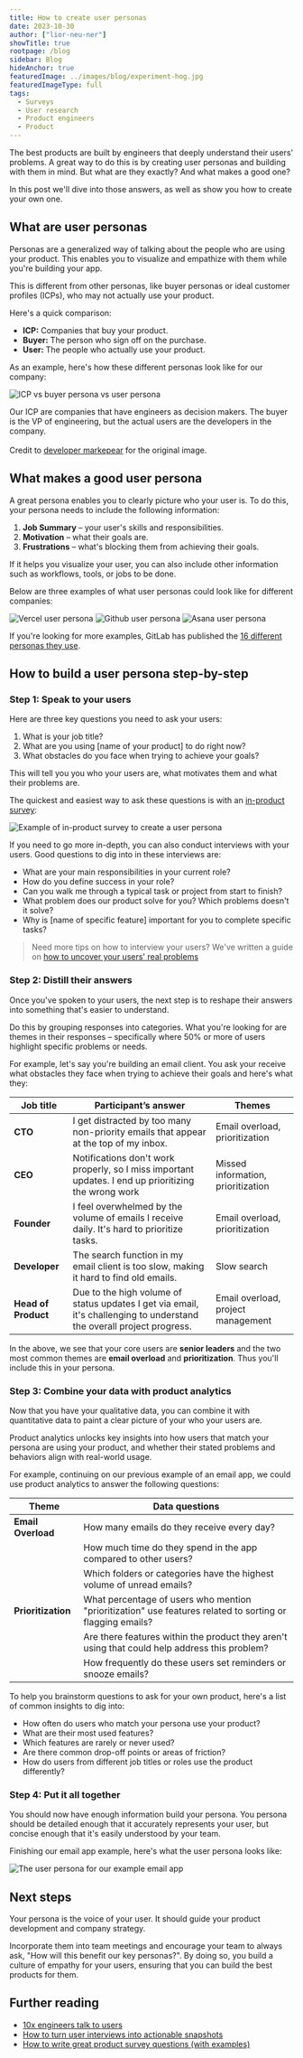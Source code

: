 ```yaml
---
title: How to create user personas
date: 2023-10-30
author: ["lior-neu-ner"]
showTitle: true
rootpage: /blog
sidebar: Blog
hideAnchor: true
featuredImage: ../images/blog/experiment-hog.jpg
featuredImageType: full
tags:
  - Surveys
  - User research
  - Product engineers
  - Product
---
```


The best products are built by engineers that deeply understand their users' problems. A great way to do this is by creating user personas and building with them in mind. But what are they exactly? And what makes a good one?

In this post we'll dive into those answers, as well as show you how to create your own one.

## What are user personas

Personas are a generalized way of talking about the people who are using your product. This enables you to visualize and empathize with them while you're building your app.

This is different from other personas, like buyer personas or ideal customer profiles (ICPs), who may not actually use your product. 

Here's a quick comparison:

- **ICP:** Companies that buy your product.
- **Buyer:** The person who sign off on the purchase.
- **User:** The people who actually use your product. 

As an example, here's how these different personas look like for our company:

![ICP vs buyer persona vs user persona](../images/blog/how-to-create-personas/posthog-personas.png)
<Caption>Our ICP are companies that have engineers as decision makers. The buyer is the VP of engineering, but the actual users are the developers in the company.
<br/><br/>
Credit to <a href="https://www.developermarkepear.com/blog/developer-personas">developer markepear</a> for the original image.</Caption>

## What makes a good user persona

A great persona enables you to clearly picture who your user is. To do this, your persona needs to include the following information:

1. **Job Summary** – your user's skills and responsibilities. 
2. **Motivation** – what their goals are.
3. **Frustrations** – what's blocking them from achieving their goals.

If it helps you visualize your user, you can also include other information such as workflows, tools, or jobs to be done.

Below are three examples of what user personas could look like for different companies:

![Vercel user persona](../images/blog/how-to-create-personas/vercel-persona.png)
![Github user persona](../images/blog/how-to-create-personas/github-persona.png)
![Asana user persona](../images/blog/how-to-create-personas/asana-persona.png)

If you're looking for more examples, GitLab has published the [16 different personas they use](https://about.gitlab.com/handbook/product/personas/).

## How to build a user persona step-by-step

### Step 1: Speak to your users

Here are three key questions you need to ask your users:

1. What is your job title?
2. What are you using [name of your product] to do right now?
3. What obstacles do you face when trying to achieve your goals?

This will tell you you who your users are, what motivates them and what their problems are.

The quickest and easiest way to ask these questions is with an [in-product survey](/surveys):

![Example of in-product survey to create a user persona](../images/blog/how-to-create-personas/survey-personas.png)

If you need to go more in-depth, you can also conduct interviews with your users. Good questions to dig into in these interviews are:

- What are your main responsibilities in your current role?
- How do you define success in your role?
- Can you walk me through a typical task or project from start to finish?
- What problem does our product solve for you? Which problems doesn't it solve?
- Why is [name of specific feature] important for you to complete specific tasks?

> Need more tips on how to interview your users? We've written a guide on [how to uncover your users' real problems](https://newsletter.posthog.com/p/how-to-uncover-your-users-real-problems)

### Step 2: Distill their answers

Once you've spoken to your users, the next step is to reshape their answers into something that's easier to understand. 

Do this by grouping responses into categories. What you're looking for are themes in their responses – specifically where 50% or more of users highlight specific problems or needs.

For example, let's say you're building an email client. You ask your receive what obstacles they face when trying to achieve their goals and here's what they:


| Job title | Participant’s answer | Themes |
|--------------------------------------------------------------------|-----------------------------------------------------------------------------------------------------------------------|---------------------|
| **CTO** | I get distracted by too many non-priority emails that appear at the top of my inbox. | Email overload, prioritization |
| **CEO** | Notifications don't work properly, so I miss important updates. I end up prioritizing the wrong work | Missed information, prioritization |
| **Founder** | I feel overwhelmed by the volume of emails I receive daily. It's hard to prioritize tasks. | Email overload, prioritization |
| **Developer** | The search function in my email client is too slow, making it hard to find old emails. | Slow search |
| **Head of Product** | Due to the high volume of status updates I get via email, it's challenging to understand the overall project progress. | Email overload, project management |


In the above, we see that your core users are **senior leaders** and the two most common themes are **email overload** and **prioritization**. Thus you'll include this in your persona.

### Step 3: Combine your data with product analytics

Now that you have your qualitative data, you can combine it with quantitative data to paint a clear picture of your who your users are. 

Product analytics unlocks key insights into how users that match your persona are using your product, and whether their stated problems and behaviors align with real-world usage.

For example, continuing on our previous example of an email app, we could use product analytics to answer the following questions:

| Theme               | Data questions    |
|--------------------------------|----------------------------------------------------------------------------------------------------|
| **Email Overload**             | How many emails do they receive every day?                                                          |
|                                | How much time do they spend in the app compared to other users?                                    |
|                                | Which folders or categories have the highest volume of unread emails?                              |
| **Prioritization**             | What percentage of users who mention "prioritization" use features related to sorting or flagging emails? |
|                                | Are there features within the product they aren't using that could help address this problem?      |
|                                | How frequently do these users set reminders or snooze emails?                                      |

To help you brainstorm questions to ask for your own product, here's a list of common insights to dig into:

- How often do users who match your persona use your product?
- What are their most used features?
- Which features are rarely or never used?
- Are there common drop-off points or areas of friction?
- How do users from different job titles or roles use the product differently?

### Step 4: Put it all together

You should now have enough information build your persona. You persona should be detailed enough that it accurately represents your user, but concise enough that it's easily understood by your team.

Finishing our email app example, here's what the user persona looks like:

![The user persona for our example email app](../images/blog/how-to-create-personas/email-app-example-persona.png)

## Next steps

Your persona is the voice of your user. It should guide your product development and company strategy. 

Incorporate them into team meetings and encourage your team to always ask, "How will this benefit our key personas?". By doing so, you build a culture of empathy for your users, ensuring that you can build the best products for them.

## Further reading

- [10x engineers talk to users](/product-engineers/10x-engineers-do-user-interviews)
- [How to turn user interviews into actionable snapshots](/product-engineers/interview-snapshot-guide)
- [How to write great product survey questions (with examples)](/product-engineers/product-survey-questions)
